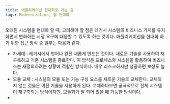 ```yaml
---
title: 애플리케이션 현대화로 가는 길
tags: Modernization, 앱 현대화
---
```

오래된 시스템을 현대화 할 때, 고려해야 할 점은 레거시 시스템의 비즈니스 가치를 유지하면서 변화하는 시장 요구에 대응할 수 있도록 하는 것이다.
애플리케이션을 현대화 하기 위한 접근 방식 중 일부는 다음과 같다.
* 차세대 : 레거시에서 벗어나 완전 새롭게 만드는 것이다. 새로운 기술을 사용하여 재구축하고 기존 시스템을 종료한다. 이 방식은 프로세스와 시스템을 활용하여 비즈니스는 재정의하려는 상황에 적합한 방식이다. 매우 리스크하지만 성공하면 보상도 높다.
* 모듈 교체 : 시스템의 모듈 또는 기능 구성 요소를 새로운 기술로 교체한다. 교체되지 않는 것들은 이전 기술을 사용하게 된다. 교체하다보면 궁극적으로 전체 시스템이 재구축되는 방식이지만, 모듈화가 잘 되어 있을 때 가능한 방식이다.
* 
